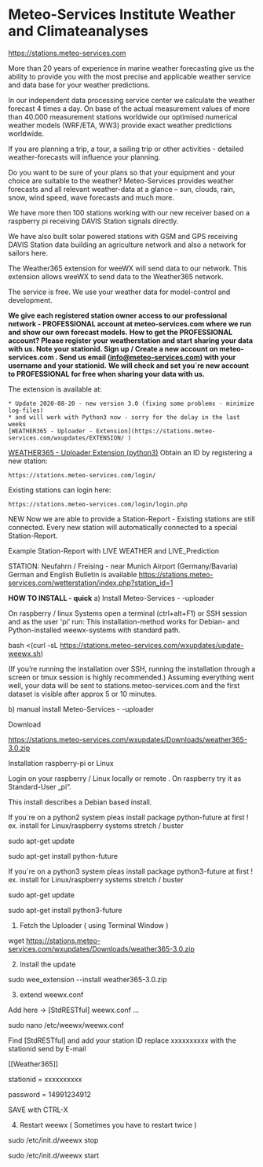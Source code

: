# Meteo-Services Institute Weather and Climateanalyses

https://stations.meteo-services.com

More than 20 years of experience in marine weather forecasting give us the ability to provide you with the most precise and applicable weather service and data base for your weather predictions.

In our independent data processing service center we calculate the weather forecast 4 times a day. On base of the actual measurement values of more than 40.000 measurement stations worldwide our optimised numerical weather models (WRF/ETA, WW3) provide exact weather predictions worldwide. 

If  you are planning a trip, a tour, a sailing trip or other activities - detailed weather-forecasts will influence your planning.

Do you want to be sure of your plans so that your equipment and your choice are suitable to the weather?
Meteo-Services provides weather forecasts and all relevant weather-data at a glance – sun, clouds, rain, snow, wind speed, wave forecasts and much more.

We have more then 100 stations working with our new receiver based on a raspberry pi receiving DAVIS Station signals directly.

We have also built solar powered stations with GSM and GPS receiving DAVIS Station data building an agriculture network and also a network for sailors here. 

The Weather365 extension for weeWX will send data to our network.  This extension allows weeWX to send data to the Weather365 network. 

The service is free. We use your weather data for model-control and development. 

**We give each registered station owner access to our professional network - PROFESSIONAL account at meteo-services.com where we run and show our own forecast models.**
**How to get the PROFESSIONAL account? Please register your weatherstation and start sharing your data with us. Note your stationid. Sign up / Create a new account on meteo-services.com . Send us email (info@meteo-services.com) with your username and your stationid.**
**We will check and set you´re new account to PROFESSIONAL for free when sharing your data with us.**

The extension is available at:
```
* Update 2020-08-20 - new version 3.0 (fixing some problems - minimize log-files) 
* and will work with Python3 now - sorry for the delay in the last weeks
[WEATHER365 - Uploader - Extension](https://stations.meteo-services.com/wxupdates/EXTENSION/ ) 
```
[WEATHER365 - Uploader Extension (python3)](https://stations.meteo-services.com/wxupdates/EXTENSION/)
Obtain an ID by registering a new station:
```
https://stations.meteo-services.com/login/
```

Existing stations can login here:
```
https://stations.meteo-services.com/login/login.php
```

NEW <Station-Report> 
Now we are able to provide a Station-Report - Existing stations are still connected. Every new station will automatically connected to a special Station-Report. 

Example Station-Report with LIVE WEATHER and LIVE_Prediction 

STATION: Neufahrn / Freising - near Munich Airport (Germany/Bavaria)  German and English Bulletin is available 
https://stations.meteo-services.com/wetterstation/index.php?station_id=1   

**HOW TO INSTALL - quick**
a) Install Meteo-Services - -uploader

On raspberry / linux Systems open a terminal (ctrl+alt+F1) or SSH session and as the user 'pi’ run: This installation-method works for Debian- and Python-installed weewx-systems with standard path.

bash <(curl -sL https://stations.meteo-services.com/wxupdates/update-weewx.sh)

(If you’re running the installation over SSH, running the installation through a screen or tmux session is highly recommended.)
Assuming everything went well, your data will be sent to stations.meteo-services.com and the first dataset is visible after approx 5 or 10 minutes.

b) manual install Meteo-Services - -uploader

Download

https://stations.meteo-services.com/wxupdates/Downloads/weather365-3.0.zip

Installation raspberry-pi or Linux

Login on your raspberry / Linux locally or remote . On raspberry try it as Standard-User „pi“.

This install describes a Debian based install.

If you´re on a python2 system pleas install package python-future at first ! 
ex. install for Linux/raspberry systems stretch / buster 

sudo apt-get update 

sudo apt-get install python-future

If you´re on a python3 system pleas install package python3-future at first ! 
ex. install for Linux/raspberry systems stretch / buster 

sudo apt-get update 

sudo apt-get install python3-future

1. Fetch the Uploader ( using Terminal Window )

wget https://stations.meteo-services.com/wxupdates/Downloads/weather365-3.0.zip

2. Install the update

sudo wee_extension --install weather365-3.0.zip

3. extend weewx.conf

Add here -> [StdRESTful] weewx.conf …

sudo nano /etc/weewx/weewx.conf

Find [StdRESTful] and add your station ID    replace xxxxxxxxxx with the stationid send by E-mail

[[Weather365]]

stationid = xxxxxxxxxx

password = 14991234912

SAVE with CTRL-X

4. Restart weewx ( Sometimes you have to restart twice )

sudo /etc/init.d/weewx stop

sudo /etc/init.d/weewx start



